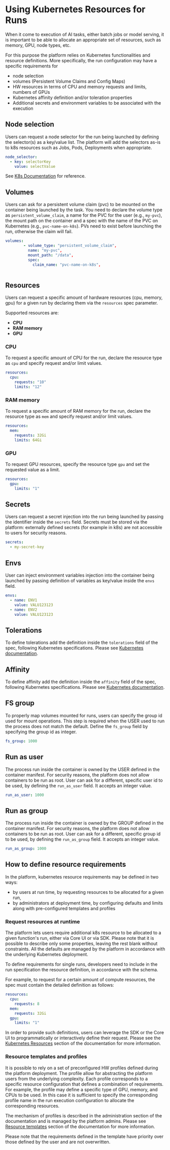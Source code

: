 # Using Kubernetes Resources for Runs

When it come to execution of AI tasks, either batch jobs or model serving, it is important to be able to
allocate an appropriate set of resources, such as memory, GPU, node types, etc.

For this purpose the platform relies on Kubernetes functionalities and resource definitions. More specifically,
the run configuration may have a specific requirements for

- node selection
- volumes (Persistent Volume Claims and Config Maps)
- HW resources in terms of CPU and memory requests and limits, numbers of GPUs
- Kubernetes affinity definition and/or toleration properties
- Additional secrets and environment variables to be associated with the execution


## Node selection

Users can request a node selector for the run being launched by defining the selector(s) as a key/value list. 
The platform will add the selectors as-is to k8s resources such as Jobs, Pods, Deployments when appropriate.

```yaml
node_selector:
  - key: selectorKey
    value: selectValue
```

See [K8s Documentation](https://kubernetes.io/docs/concepts/scheduling-eviction/assign-pod-node/#nodeselector) for reference.


## Volumes

Users can ask for a persistent volume claim (pvc) to be mounted on the container being launched by the task.
You need to declare the volume type as `persistent_volume_claim`, a name for the PVC for the user (e.g., `my-pvc`), the mount path on the container and a spec with the name of the PVC on Kubernetes (e.g., `pvc-name-on-k8s`). 
PVs need to exist before launching the run, otherwise the claim will fail.

```yaml
volumes:
        - volume_type: "persistent_volume_claim",
          name: "my-pvc",
          mount_path: "/data",
          spec: 
            claim_name: "pvc-name-on-k8s",
            
```

## Resources

Users can request a specific amount of hardware resources (cpu, memory, gpu) for a given run by declaring them  via the `resources` spec parameter.

Supported resources are:

- **CPU**
- **RAM memory**
- **GPU**

### CPU
To request a specific amount of CPU for the run, declare the resource type as `cpu` and specify request and/or limit values.

```yaml
resources:
  cpu:
    requests: "10"
    limits: "12"
```

### RAM memory

To request a specific amount of RAM memory for the run, declare the resource type as `mem` and specify request and/or limit values.

```yaml
resources:
  mem:
    requests: 32Gi
    limits: 64Gi
```

### GPU

To request GPU resources, specify the resource type `gpu` and set the requested value as a limit.

```yaml
resources:
  gpu:
    limits: "1"    
```

## Secrets

Users can request a secret injection into the run being launched by passing the identifier inside the `secrets` field.
Secrets must be stored via the platform: externally defined secrets (for example in k8s) are not accessible to users for security reasons.

```yaml
secrets:
  - my-secret-key
```

## Envs

User can inject environment variables injection into the container being launched by passing definition of variables as key/value inside the `envs` field.

```yaml
envs:
  - name: ENV1
    value: VALU123123
  - name: ENV2
    value: VALU123123  
```

## Tolerations

To define tolerations add the definition inside the `tolerations` field of the spec, following Kubernetes specifications.
Please see [Kubernetes documentation](https://kubernetes.io/docs/concepts/scheduling-eviction/taint-and-toleration/).

## Affinity

To define affinity add the definition inside the `affinity` field of the spec, following Kubernetes specifications.
Please see [Kubernetes documentation](https://kubernetes.io/docs/concepts/scheduling-eviction/assign-pod-node/#affinity-and-anti-affinity).

## FS group

To properly map volumes mounted for runs, users can specify the group id used for mount operations. This step is required when the USER used to run the process does not match the default.
Define the `fs_group` field by specifying the group id as integer.

```yaml
fs_group: 1000
```

## Run as user

The process run inside the container is owned by the USER defined in the container manifest. For security reasons, the platform does not allow containers to be run as root.
User can ask for a different, specific user id to be used, by defining the `run_as_user` field.
It accepts an integer value.

```yaml
run_as_user: 1000
```

## Run as group

The process run inside the container is owned by the GROUP defined in the container manifest. For security reasons, the platform does not allow containers to be run as root.
User can ask for a different, specific group id to be used, by defining the `run_as_group` field. 
It accepts an integer value.

```yaml
run_as_group: 1000
```


## How to define resource requirements
In the platform, kubernetes resource requirements may be defined in two ways: 
* by users at run time, by requesting resources to be allocated for a given run,
* by administrators at deployment time, by configuring defaults and limits along with pre-configured templates and profiles


### Request resources at runtime
The platform lets users require additional k8s resource to be allocated to a given function's run, either via Core UI or via SDK. Please note that it is possible to describe only some properties, leaving the rest blank without constraints. All the defaults are managed by the platform in accordance with the underlying Kubernetes deployment.

To define requirements for single runs, developers need to include in the run specification the resource definition, in accordance with the schema.

For example, to request for a certain amount of compute resources, the spec must contain the detailed definition as follows:

```yaml
resources:
  cpu:
    requests: 8
  mem:
    requests: 32Gi
  gpu:
    limits: "1"
```

In order to provide such definitions, users can leverage the SDK or the Core UI to programmatically or interactively define their request.
Please see the [Kubernetes Resources](https://scc-digitalhub.github.io/sdk-docs/runtimes/kubernetes-resources/) section of the documentation for more information.


### Resource templates and profiles

It is possible to rely on a set of preconfigured HW profiles defined during the platform deployment. 
The profile allow for abstracting the platform users from the underlying complexity. Each profile corresponds to a specific resource configuration that defines a combination of requirements. For example, the profile may define a specific type of GPU, memory, and CPUs to be used. In this case it is sufficient to specify the corresponding profile name in the run execution configuration to allocate the corresponding resources.

The mechanism of profiles is described in the administration section of the documentation and is managed by the platform admins. Please see [Resource templates](https://scc-digitalhub.github.io/docs/admin/) section of the documentation for more information.

Please note that the requirements defined in the template have priority over those defined by the user and are not overwritten.



